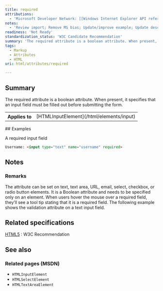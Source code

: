```yaml
---
title: required
attributions:
  - 'Microsoft Developer Network: [[Windows Internet Explorer API reference](http://msdn.microsoft.com/en-us/library/ie/hh828809%28v=vs.85%29.aspx) Article]'
notes:
  - 'Review import; Remove MS bias; Update/improve example; Update descriptions; Fix lists & compatibility info'
readiness: 'Not Ready'
standardization_status: 'W3C Candidate Recommendation'
summary: 'The required attribute is a boolean attribute. When present, it specifies that an input field must be filled out before submitting the form.'
tags:
  - Markup
  - Attributes
  - HTML
uri: html/attributes/required

---
```

## <span>Summary</span>

The required attribute is a boolean attribute. When present, it specifies that an input field must be filled out before submitting the form.

<table class="wikitable">
<tr>
<th>
Applies to

</th>
<td>
[HTMLInputElement](/html/elements/input)

</td>
</tr>
</table>
## <span>Examples</span>

A required input field

``` html
Username: <input type="text" name="username" required>
```

## <span>Notes</span>

### <span>Remarks</span>

The attribute can be set on text, text area, URL, email, select, checkbox, or radio button elements. It is a Boolean attribute and needs to be specified only on an element. When users hover the mouse over a required field, they’ll see a tool tip stating that it is a required field. The following example shows the validation attribute on a text input field.

## <span>Related specifications</span>

[HTML5](http://www.w3.org/TR/html5/forms.html#the-required-attribute)
:   W3C Recommendation

## <span>See also</span>

### <span>Related pages (MSDN)</span>

-   `HTMLInputElement`
-   `HTMLSelectElement`
-   `HTMLTextAreaElement`
